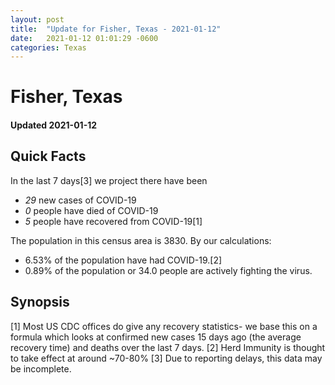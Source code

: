 ```yaml
---
layout: post
title:  "Update for Fisher, Texas - 2021-01-12"
date:   2021-01-12 01:01:29 -0600
categories: Texas
---
```


# Fisher, Texas
#### Updated 2021-01-12

## Quick Facts

In the last 7 days[3] we project there have been
- *29* new cases of COVID-19
- *0* people have died of COVID-19
- *5* people have recovered from COVID-19[1]

The population in this census area is 3830. By our calculations:
- 6.53% of the population have had COVID-19.[2]
- 0.89% of the population or 34.0 people are actively fighting the virus.

## Synopsis




[1] Most US CDC offices do give any recovery statistics- we base this on a formula which looks at confirmed new cases
15 days ago (the average recovery time) and deaths over the last 7 days.
[2] Herd Immunity is thought to take effect at around ~70-80%
[3] Due to reporting delays, this data may be incomplete. 
    